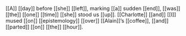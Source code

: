 [[A]] [[day]] before [[she]] [[left]], marking [[a]] sudden [[end]], [[was]] [[the]] [[one]] [[time]] [[she]] stood us [[up]]. [[Charlotte]] [[and]] [[I]] mused [[on]] [[epistemology]] [[over]] [[Alain]]’s [[coffee]], [[and]] [[parted]] [[on]] [[the]] [[hour]].